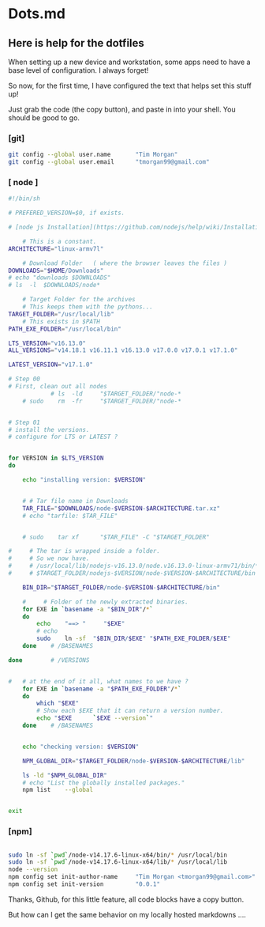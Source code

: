 # Dots.md

## Here is help for the dotfiles

When setting up a new device and workstation, some apps need to have a base level of configuration.
I always forget!

So now, for the first time, I have configured the text that helps set this stuff up!

Just grab the code (the copy button), and paste in into your shell.
You should be good to go.

### [git]
```bash
git config --global user.name       "Tim Morgan"
git config --global user.email      "tmorgan99@gmail.com"
```

### [ node ]
```bash
#!/bin/sh

# PREFERED_VERSION=$0, if exists.

# [node js Installation](https://github.com/nodejs/help/wiki/Installation)

    # This is a constant.
ARCHITECTURE="linux-armv7l"

    # Download Folder   ( where the browser leaves the files )
DOWNLOADS="$HOME/Downloads"
# echo "downloads $DOWNLOADS"
# ls  -l  $DOWNLOADS/node*

    # Target Folder for the archives
    # This keeps them with the pythons...
TARGET_FOLDER="/usr/local/lib" 
    # This exists in $PATH
PATH_EXE_FOLDER="/usr/local/bin"

LTS_VERSION="v16.13.0"
ALL_VERSIONS="v14.18.1 v16.11.1 v16.13.0 v17.0.0 v17.0.1 v17.1.0"

LATEST_VERSION="v17.1.0"

# Step 00 
# First, clean out all nodes 
            # ls  -ld     "$TARGET_FOLDER/"node-*
    # sudo    rm  -fr     "$TARGET_FOLDER/"node-*


# Step 01
# install the versions.
# configure for LTS or LATEST ? 


for VERSION in $LTS_VERSION
do

    echo "installing version: $VERSION"


    # # Tar file name in Downloads
    TAR_FILE="$DOWNLOADS/node-$VERSION-$ARCHITECTURE.tar.xz"
    # echo "tarfile: $TAR_FILE"


    # sudo    tar xf      "$TAR_FILE" -C "$TARGET_FOLDER"

#     # The tar is wrapped inside a folder.
#     # So we now have.
#     # /usr/local/lib/nodejs-v16.13.0/node.v16.13.0-linux-armv71/bin/*
#     # $TARGET_FOLDER/nodejs-$VERSION/node-$VERSION-$ARCHITECTURE/bin

    BIN_DIR="$TARGET_FOLDER/node-$VERSION-$ARCHITECTURE/bin"

    #     # Folder of the newly extracted binaries.
    for EXE in `basename -a "$BIN_DIR"/*`
    do
        echo    "==> "     "$EXE"
        # echo            
        sudo    ln -sf  "$BIN_DIR/$EXE" "$PATH_EXE_FOLDER/$EXE"
    done    # /BASENAMES

done        # /VERSIONS


#   # at the end of it all, what names to we have ?
    for EXE in `basename -a "$PATH_EXE_FOLDER"/*`
    do
        which "$EXE"
        # Show each $EXE that it can return a version number.
        echo "$EXE      `$EXE --version`"
    done    # /BASENAMES


    echo "checking version: $VERSION"

    NPM_GLOBAL_DIR="$TARGET_FOLDER/node-$VERSION-$ARCHITECTURE/lib"

    ls -ld "$NPM_GLOBAL_DIR"
    # echo "List the globally installed packages."
    npm list    --global


exit
```

### [npm]
```bash

sudo ln -sf `pwd`/node-v14.17.6-linux-x64/bin/* /usr/local/bin
sudo ln -sf `pwd`/node-v14.17.6-linux-x64/lib/* /usr/local/lib
node --version
npm config set init-author-name     "Tim Morgan <tmorgan99@gmail.com>"
npm config set init-version         "0.0.1"
```

Thanks, Github, for this little feature, all code blocks have a copy button.

But how can I get the same behavior on my locally hosted markdowns ....
